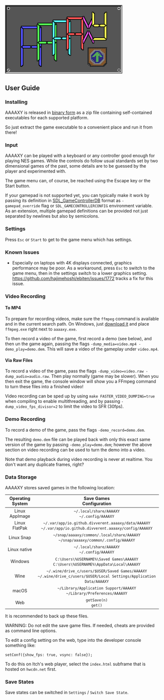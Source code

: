 ## ![AAAAXY](logo.png)

## User Guide

### Installing

AAAAXY is released in [binary
form](https://github.com/divVerent/aaaaxy/releases) as a zip file
containing self-contained executables for each supported platform.

So just extract the game executable to a convenient place and run it
from there\!

### Input

AAAAXY can be played with a keyboard or any controller good enough for
playing NES games. While the controls do follow usual standards set by
two dimensional games of the past, some details are to be guessed by the
player and experimented with.

The game menu can, of course, be reached using the Escape key or the
Start button.

If your gamepad is not supported yet, you can typically make it work by
passing its definition in
[SDL\_GameControllerDB](https://github.com/gabomdq/SDL_GameControllerDB/blob/master/gamecontrollerdb.txt)
format as `-gamepad_override` flag or `SDL_GAMECONTROLLERCONFIG`
environment variable. As an extension, multiple gamepad definitions can
be provided not just separated by newlines but also by semicolons.

### Settings

Press `Esc` or `Start` to get to the game menu which has settings.

### Known Issues

  - Especially on laptops with 4K displays connected, graphics
    performance may be poor. As a workaround, press `Esc` to switch to
    the game menu, then in the settings switch to a lower graphics
    setting. <https://github.com/hajimehoshi/ebiten/issues/1772> tracks
    a fix for this issue.

### Video Recording

#### To MP4

To prepare for recording videos, make sure the `ffmpeg` command is
available and in the current search path. On Windows, just [download
it](https://ffmpeg.org/download.html) and place `ffmpeg.exe` right next
to `aaaaxy.exe`.

To then record a video of the game, first record a demo (see below), and
then un the game again, passing the flags `-dump_media=video.mp4
-demo_play=demo.dem`. This will save a video of the gameplay under
`video.mp4`.

#### Via Raw Files

To record a video of the game, pass the flags `-dump_video=video.raw
-dump_audio=audio.raw`. Then play normally (game may be slower). When
you then exit the game, the console window will show you a FFmpeg
command to turn these files into a finished video\!

Video recording can be sped up by using `make FASTER_VIDEO_DUMPING=true`
when compiling to enable multithreading, and by passing
`-dump_video_fps_divisor=2` to limit the video to SFR (30fps).

### Demo Recording

To record a demo of the game, pass the flags `-demo_record=demo.dem`.

The resulting `demo.dem` file can be played back with only this exact
same version of the game by passing `-demo_play=demo.dem`; however the
above section on video recording can be used to turn the demo into a
video.

Note that demo playback during video recording is never at realtime. You
don't want any duplicate frames, right?

### Data Storage

AAAAXY stores saved games in the following location:

Operating System | Save Games<br>Configuration
:-:|:-:
Linux AppImage | `~/.local/share/AAAAXY`<br>`~/.config/AAAAXY`
Linux FlatPak | `~/.var/app/io.github.divverent.aaaaxy/data/AAAAXY`<br>`~/.var/app/io.github.divverent.aaaaxy/config/AAAAXY`
Linux Snap |  `~/snap/aaaaxy/common/.local/share/AAAAXY`<br>`~/snap/aaaaxy/common/.config/AAAAXY`
Linux native | `~/.local/share/AAAAXY`<br>`~/.config/AAAAXY`
Windows | `C:\Users\%USERNAME%\Saved Games\AAAAXY`<br>`C:\Users\%USERNAME%\AppData\Local\AAAAXY`
Wine | `~/.wine/drive_c/users/$USER/Saved Games/AAAAXY`<br>`~/.wine/drive_c/users/$USER/Local Settings/Application Data/AAAAXY`
macOS | `~/Library/Application Support/AAAAXY`<br>`~/Library/Preferences/AAAAXY`
Web | `getSave(n)`<br>`get()`

It is recommended to back up these files.

WARNING: Do not edit the save game files. If needed, cheats are provided
as command line options.

To edit a config setting on the web, type into the developer console something like:

```
setConf({show_fps: true, vsync: false});
```

To do this on Itch's web player, select the `index.html` subframe that is hosted on `hwcdn.net` first.

### Save States

Save states can be switched in `Settings` / `Switch Save State`.

